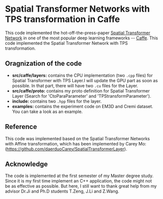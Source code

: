 # Spatial Transformer Networks with TPS transformation in Caffe

This code implemented the hot-off-the-press-paper [Spatial Transformer Network](http://arxiv.org/abs/1506.02025) in one of the most popular deep learning frameworks -- [Caffe](http://caffe.berkeleyvision.org/). This code implemented the Spatial Transformer Network with TPS transformation.

## Oragnization of the code

* **src/caffe/layers:** contains the CPU implementation (two `.cpp` files) for Spatial Transformer with TPS Layer.I will update the GPU part as soon as possible. In that part, there will have two `.cu` files for the Layer.
* **src/caffe/proto:** contains my proto definition for Spatial Transformer Layer (Search for 'CtoParaParameter' and 'TPStransformParameter').
* **include:** contains two `.hpp` files for the layer.
* **examples:** contains the experiment code on EM3D and Cremi dataset. You can take a look as an example.

## Reference

This code was implemented based on the Spatial Transformer Networks with Affine transformation, which has been implemented by Carey Mo:(https://github.com/daerduoCarey/SpatialTransformerLayer). 

## Acknowledge
The code is implemented at the first semester of my Master degree study. Since it is my first time implement an C++ application, the code might not be as effective as possible. But here, I still want to thank great help from my advisor Dr.Ji and Ph.D students T.Zeng, J.Li and Z.Wang.
